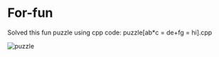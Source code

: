 # For-fun
Solved this fun puzzle using cpp code: puzzle[ab*c = de+fg = hi].cpp  

![puzzle](https://user-images.githubusercontent.com/36420549/79821198-c4a4c380-83ab-11ea-8861-c764a7cbf184.jpg)

